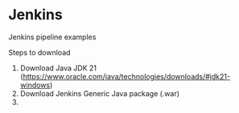 # Jenkins
Jenkins pipeline examples


Steps to download
1. Download Java JDK 21 (https://www.oracle.com/java/technologies/downloads/#jdk21-windows)
2. Download Jenkins Generic Java package (.war)
3. 
